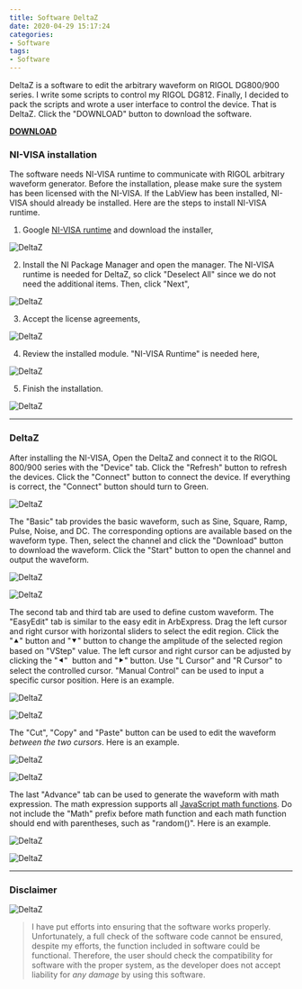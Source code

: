 ```yaml
---
title: Software DeltaZ
date: 2020-04-29 15:17:24
categories:
- Software
tags:
- Software
---
```


DeltaZ is a software to edit the arbitrary waveform on RIGOL DG800/900 series. I write some scripts to control my RIGOL DG812. Finally, I decided to pack the scripts and wrote a user interface to control the device. That is DeltaZ. Click the "DOWNLOAD" button to download the software.

<!-- more -->

[**DOWNLOAD**](https://drive.google.com/open?id=1fDOUm-WPANBxhBmnHLgFACJIeN2Kiirp)


### NI-VISA installation

The software needs NI-VISA runtime to communicate with RIGOL arbitrary waveform generator. Before the installation, please make sure the system has been licensed with the NI-VISA. If the LabView has been installed, NI-VISA should already be installed. Here are the steps to install NI-VISA runtime.

1. Google [NI-VISA runtime](https://www.ni.com/en-us/support/downloads/drivers/download.ni-visa.html) and download the installer,


![DeltaZ](/uploads/images/2020/SoftwareDeltaZ1.png)

2. Install the NI Package Manager and open the manager. The NI-VISA runtime is needed for DeltaZ, so click "Deselect All" since we do not need the additional items. Then, click "Next",

![DeltaZ](/uploads/images/2020/SoftwareDeltaZ2.png)

3. Accept the license agreements,

![DeltaZ](/uploads/images/2020/SoftwareDeltaZ3.png)

4. Review the installed module. "NI-VISA Runtime" is needed here,

![DeltaZ](/uploads/images/2020/SoftwareDeltaZ4.png)

5. Finish the installation.

![DeltaZ](/uploads/images/2020/SoftwareDeltaZ5.png)

---

### DeltaZ

After installing the NI-VISA, Open the DeltaZ and connect it to the RIGOL 800/900 series with the "Device" tab. Click the "Refresh" button to refresh the devices. Click the "Connect" button to connect the device. If everything is correct, the "Connect" button should turn to Green.

![DeltaZ](/uploads/images/2020/SoftwareDeltaZ6.png)

The "Basic" tab provides the basic waveform, such as Sine, Square, Ramp, Pulse, Noise, and DC. The corresponding options are available based on the waveform type. Then, select the channel and click the "Download" button to download the waveform. Click the "Start" button to open the channel and output the waveform.

![DeltaZ](/uploads/images/2020/SoftwareDeltaZ7.png)

![DeltaZ](/uploads/images/2020/SoftwareDeltaZ8.png)

The second tab and third tab are used to define custom waveform. The "EasyEdit" tab is similar to the easy edit in ArbExpress. Drag the left cursor and right cursor with horizontal sliders to select the edit region. Click the "⯅" button and "⯆" button to change the amplitude of the selected region based on "VStep" value. The left cursor and right cursor can be adjusted by clicking the "⯇"  button and "⯈" button. Use "L Cursor" and "R Cursor" to select the controlled cursor. "Manual Control" can be used to input a specific cursor position. Here is an example.

![DeltaZ](/uploads/images/2020/SoftwareDeltaZ9.png)

![DeltaZ](/uploads/images/2020/SoftwareDeltaZ10.png)

The "Cut", "Copy" and "Paste" button can be used to edit the waveform *between the two cursors*. Here is an example.

![DeltaZ](/uploads/images/2020/SoftwareDeltaZ11.png)

![DeltaZ](/uploads/images/2020/SoftwareDeltaZ12.png)

The last "Advance" tab can be used to generate the waveform with math expression. The math expression supports all [JavaScript math functions](https://developer.mozilla.org/en-US/docs/Web/JavaScript/Reference/Global_Objects/Math). Do not include the "Math" prefix before math function and each math function should end with parentheses, such as "random()". Here is an example.

![DeltaZ](/uploads/images/2020/SoftwareDeltaZ13.png)

![DeltaZ](/uploads/images/2020/SoftwareDeltaZ14.png)

---

### Disclaimer

![DeltaZ](/uploads/images/2020/SoftwareDeltaZ15.png)


> I have put efforts into ensuring that the software works properly. Unfortunately, a full check of the software code cannot be ensured, despite my efforts, the function included in software could be functional. Therefore, the user should check the compatibility for software with the proper system, as the developer does not accept liability for <em>any damage</em> by using this software.